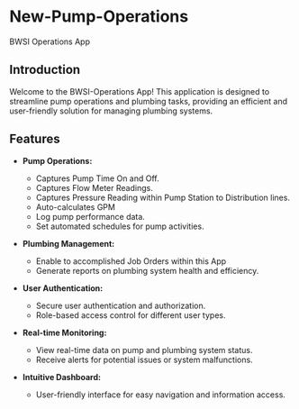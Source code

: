 # New-Pump-Operations
BWSI Operations App

## Introduction
Welcome to the BWSI-Operations App! This application is designed to streamline pump operations and plumbing tasks, providing an efficient and user-friendly solution for managing plumbing systems.


## Features
- **Pump Operations:**
  - Captures Pump Time On and Off.
  - Captures Flow Meter Readings.
  - Captures Pressure Reading within Pump Station to Distribution lines.
  - Auto-calculates GPM
  - Log pump performance data.
  - Set automated schedules for pump activities.

- **Plumbing Management:**
  - Enable to accomplished Job Orders within this App
  - Generate reports on plumbing system health and efficiency.

- **User Authentication:**
  - Secure user authentication and authorization.
  - Role-based access control for different user types.

- **Real-time Monitoring:**
  - View real-time data on pump and plumbing system status.
  - Receive alerts for potential issues or system malfunctions.

- **Intuitive Dashboard:**
  - User-friendly interface for easy navigation and information access.